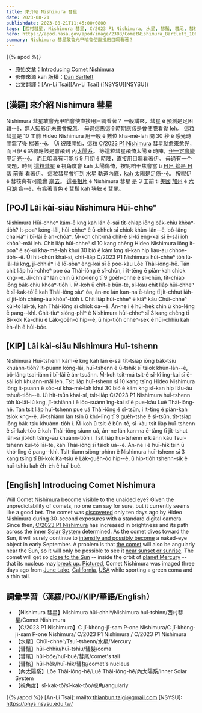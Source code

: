 ```yaml
---
title: 來介紹 Nishimura 彗星
date: 2023-08-21
publishdate: 2023-08-21T11:45:00+0800
tags: [西村彗星, Nishimura 彗星, C/2023 P1 Nishimura, 水星, 彗鬚, 彗尾, 彗核, 內太陽系, 視角度]
hero: https://apod.nasa.gov/apod/image/2308/CometNishimura_Bartlett_1080.jpg
summary: Nishimura 彗星敢會光甲咱會使直接用目睭看著？
---
```


{{% apod %}}

- 原始文章：[Introducing Comet Nishimura](https://apod.nasa.gov/apod/ap230821.html)
- 影像來源 kah 版權：[Dan Bartlett](https://www.astrobin.com/users/h2ologg/)
- 台文翻譯：[An-Li Tsai][An-Li Tsai] ([NSYSU][NSYSU])

## [漢羅] 來介紹 Nishimura 彗星
Nishimura 彗星敢會光甲咱會使直接用目睭看著？
一般講來，彗星 ê 預測是足困難--ê，無人知影伊未來會按怎。
毋過這馬這个時期應該是會使臆看覓 leh。
這粒彗星是 10 工前 Hideo Nishimura 用一般 ê 數位 kha-mé-lah 開 30 秒 ê 感光時間翕了後 [揣著--ê][discovered]。
Ùi 彼陣開始，這粒 [C/2023 P1 Nishimura][C/2023 P1 Nishimura] 彗星就愈來愈光，而且伊 ê 路線應該是會飛到 內[太陽系][Solar System]。
等這粒彗星飛倚太陽 ê 時陣，[伊一定會變甲足光--ê][intensify and possibly become]。
而且咱真有可能 tī 9 月初 ê 時陣，直接用目睭看著伊。
毋過有一个問題，時到 [這粒彗星][the comet] ê 視角度會 kah 太陽傷倚，按呢咱干焦會當 tī [日出 抑是 日落 前後][near sunset or sunrise] 看著伊。
這粒彗星會行到 [水星][planet Mercury] 軌道內底，[kah 太陽是足倚--ê][close to the Sun]。
按呢伊 ê 彗核真有可能會 [崩去][break up]。
[這張相片][Pictured] ê Nishimura 彗星 是 3 工前 tī [美國][USA] [加州][California] ê [六月湖][June Lake] 翕--ê，有翕著青色 ê 彗鬚 kah 狹狹 ê 彗尾。

## [POJ] Lâi kài-siāu Nishimura Hūi-chheⁿ
Nishimura Hūi-chheⁿ kám-ē kng kah lán ē-sái ti̍t-chiap iōng ba̍k-chiu khòaⁿ-tio̍h?
It-poaⁿ kóng-lâi, hūi-chheⁿ ê ū-chhek sī chiok khùn-lân--ê, bô-lâng chai-iáⁿ i bī-lâi ē án-chóaⁿ.
M̄-koh chit-má chit-ê sî-kî eng-kai sī ē-sái ioh khòaⁿ-māi leh.
Chit lia̍p hūi-chheⁿ sī 10 kang chêng Hideo Nishimura iōng it-poaⁿ ê sò͘-ūi kha-mé-lah khui 30 bió ê kám kng sî-kan hip liáu-āu chhōe-tio̍h--ê.
Ùi hit-chūn khai-sí, chi̍t-lia̍p C/2023 P1 Nishimura hūi-chheⁿ to̍h lú-lâi-lú kng, jî-chhiáⁿ i ê lō͘-sòaⁿ èng-kai sī ē poe-kàu Lōe Thài-iông-hē.
Tán chit lia̍p hūi-chheⁿ poe óa Thài-iông ê sî-chūn, i it-tēng ē piàn-kah chiok kng--ê.
Jî-chhiáⁿ lán chin ū khó-lêng tī 9 goe̍h-chhe ê sî-chūn, ti̍t-chiap iōng ba̍k-chiu khòaⁿ-tio̍h i.
M̄-koh ū chi̍t-ê būn-tê, sî-kàu chit lia̍p hūi-chheⁿ ê sī-kak-tō͘ ē kah Thài-iông siuⁿ óa, án-ne lán kan-na ē-tàng tī ji̍t-chhut ia̍h-sī ji̍t-lo̍h chêng-āu khòaⁿ-tio̍h i.
Chit lia̍p hūi-chheⁿ ē kiâⁿ kàu Chúi-chheⁿ kúi-tō lāi-té, kah Thài-iông sī chiok óa--ê.
Án-ne i ê hūi-he̍k chin ū khó-lêng ē pang--khì.
Chit-tiuⁿ siòng-phìⁿ ê Nishimura hūi-chheⁿ sī 3 kang chêng tī Bí-kok Ka-chiu ê La̍k-goe̍h-ô͘ hip--ê, ū hip-tio̍h chheⁿ-sek ê hūi-chhiu kah e̍h-e̍h ê hūi-bóe.

## [KIP] Lâi kài-siāu Nishimura Huī-tshenn
Nishimura Huī-tshenn kám-ē kng kah lán ē-sái ti̍t-tsiap iōng ba̍k-tsiu khuànn-tio̍h?
It-puann kóng-lâi, huī-tshenn ê ū-tshik sī tsiok khùn-lân--ê, bô-lâng tsai-iánn i bī-lâi ē án-tsuánn.
M̄-koh tsit-má tsit-ê sî-kî ing-kai sī ē-sái ioh khuànn-māi leh.
Tsit lia̍p huī-tshenn sī 10 kang tsîng Hideo Nishimura iōng it-puann ê sòo-uī kha-mé-lah khui 30 bió ê kám kng sî-kan hip liáu-āu tshuē-tio̍h--ê.
Uì hit-tsūn khai-sí, tsi̍t-lia̍p C/2023 P1 Nishimura huī-tshenn to̍h lú-lâi-lú kng, jî-tshiánn i ê lōo-suànn ìng-kai sī ē pue-kàu Luē Thài-iông-hē.
Tán tsit lia̍p huī-tshenn pue uá Thài-iông ê sî-tsūn, i it-tīng ē piàn-kah tsiok kng--ê.
Jî-tshiánn lán tsin ū khó-lîng tī 9 gue̍h-tshe ê sî-tsūn, ti̍t-tsiap iōng ba̍k-tsiu khuànn-tio̍h i.
M̄-koh ū tsi̍t-ê būn-tê, sî-kàu tsit lia̍p huī-tshenn ê sī-kak-tōo ē kah Thài-iông siunn uá, án-ne lán kan-na ē-tàng tī ji̍t-tshut ia̍h-sī ji̍t-lo̍h tsîng-āu khuànn-tio̍h i.
Tsit lia̍p huī-tshenn ē kiânn kàu Tsuí-tshenn kuí-tō lāi-té, kah Thài-iông sī tsiok uá--ê.
Án-ne i ê huī-hi̍k tsin ū khó-lîng ē pang--khì.
Tsit-tiunn siòng-phìnn ê Nishimura huī-tshenn sī 3 kang tsîng tī Bí-kok Ka-tsiu ê La̍k-gue̍h-ôo hip--ê, ū hip-tio̍h tshenn-sik ê huī-tshiu kah e̍h-e̍h ê huī-bué.

## [English] Introducing Comet Nishimura
Will Comet Nishimura become visible to the unaided eye?
Given the unpredictability of comets, no one can say for sure, but it currently seems like a good bet.
The comet was [discovered][discovered] only ten days ago by Hideo Nishimura during 30-second exposures with a standard digital camera.
Since then, [C/2023 P1 Nishimura][C/2023 P1 Nishimura] has increased in brightness and its path across the inner [Solar System][Solar System] determined.
As the comet dives toward the Sun, it will surely continue to [intensify and possibly become][intensify and possibly become] a naked-eye object in early September.
A problem is that [the comet][the comet] will also be angularly near the Sun, so it will only be possible to see it [near sunset or sunrise][near sunset or sunrise].
The comet will get so [close to the Sun][close to the Sun] -- inside the orbit of [planet Mercury][planet Mercury] -- that its nucleus may [break up][break up].
[Pictured][Pictured], Comet Nishimura was imaged three days ago from [June Lake][June Lake], [California][California], [USA][USA] while sporting a green coma and a thin tail.

## 詞彙學習（漢羅/POJ/KIP/華語/English）
- 【Nishimura 彗星】Nishimura hūi-chhiⁿ/Nishimura huī-tshinn/西村彗星/Comet Nishimura
- 【C/2023 P1 Nishimura】C jī-khòng-jī-sam P-one Nishimura/C jī-khòng-jī-sam P-one Nishimura/ C/2023 P1 Nishimura / C/2023 P1 Nishimura
- 【水星】Chúi-chheⁿ/Tsuí-tshenn/水星/Mercury
- 【彗鬚】hūi-chhiu/huī-tshiu/彗髮/coma
- 【彗尾】hūi-bóe/huī-bué/彗尾/comet's tail
- 【彗核】hūi-he̍k/huī-hi̍k/彗核/comet's nucleus
- 【內太陽系】Lōe Thài-iông-hē/Luē Thài-iông-hē/內太陽系/Inner Solar System
- 【視角度】sī-kak-tō͘/sī-kak-tōo/視角/angularly

{{% /apod %}}
[An-Li Tsai]: mailto:thianbun.taigi@gmail.com
[NSYSU]: https://phys.nsysu.edu.tw/

[copyright]: https://apod.nasa.gov/apod/fap/lib/about_apod.html#srapply
[License]: https://creativecommons.org/licenses/by/2.0/

[discovered]:http://www.cbat.eps.harvard.edu/iau/cbet/005200/CBET005285.txt
[C/2023 P1 Nishimura]:https://www.universetoday.com/162802/comet-p1-nishimura-could-be-bright-over-the-next-few-weeks/
[Solar System]:https://solarsystem.nasa.gov/solar-system/our-solar-system/in-depth/
[intensify and possibly become]:http://aerith.net/comet/catalog/2023P1/2023P1.html
[the comet]:https://earthsky.org/tonight/new-comet-c-2023-p1-nishimura-bright-august-september-october-2023/
[near sunset or sunrise]:https://m.media-amazon.com/images/I/61MnQVQct8L._AC_UF894,1000_QL80_.jpg
[close to the Sun]:https://www.facebook.com/photo?fbid=700742702067209&set=a.419550426853106
[planet Mercury]:https://spaceplace.nasa.gov/all-about-mercury/
[break up]:https://apod.nasa.gov/apod/ap200416.html
[Pictured]:https://www.astrobin.com/t57un4/B/
[June Lake]:https://youtu.be/upj8BRfn0yU
[California]:https://en.wikipedia.org/wiki/California
[USA]:https://en.wikipedia.org/wiki/United_States
